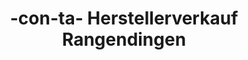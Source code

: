 ---
title: "-con-ta- Herstellerverkauf Rangendingen"
url: /rangendingen/con-ta-herstellerverkauf-rangendingen/
shop: Kleidung
---